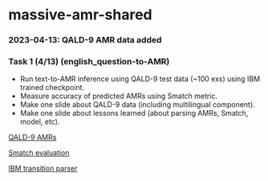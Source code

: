 # massive-amr-shared

### 2023-04-13: QALD-9 AMR data added

### Task 1 (4/13) (english_question-to-AMR)
  * Run text-to-AMR inference using QALD-9 test data (~100 exs) using IBM trained checkpoint.  
  * Measure accuracy of predicted AMRs using Smatch metric.  
  * Make one slide about QALD-9 data (including multilingual component).  
  * Make one slide about lessons learned (about parsing AMRs, Smatch, model, etc).  

[QALD-9 AMRs](https://github.com/IBM/AMR-annotations, "QALD-9 train/test")

[Smatch evaluation](https://github.com/snowblink14/smatch, "evaluation metric")

[IBM transition parser](https://github.com/IBM/transition-amr-parser, "AMR parser")